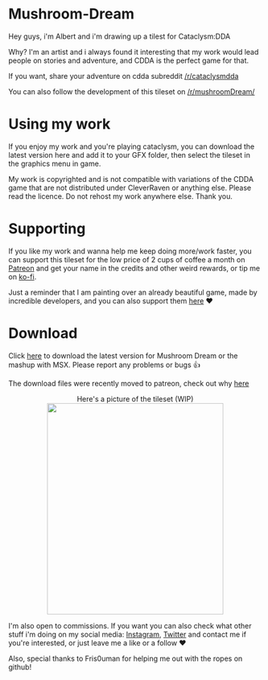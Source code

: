 # Mushroom-Dream

Hey guys, i'm Albert and i'm drawing up a tilest for Cataclysm:DDA

Why? I'm an artist and i always found it interesting that my work would lead people on stories and adventure, and CDDA is the perfect game for that. 

If you want, share your adventure on cdda subreddit [/r/cataclysmdda](https://www.reddit.com/r/cataclysmdda/)

You can also follow the development of this tileset on [/r/mushroomDream/](https://www.reddit.com/r/mushroomDream/)

# Using my work
If you enjoy my work and you're playing cataclysm, you can download the latest version here and add it to your GFX folder, then select the tileset in the graphics menu in game.

My work is copyrighted and is not compatible with variations of the CDDA game that are not distributed under CleverRaven or anything else. Please read the licence. Do not rehost my work anywhere else. Thank you. 

# Supporting
If you like my work and wanna help me keep doing more/work faster, you can support this tileset for the low price of 2 cups of coffee a month on [Patreon](https://www.patreon.com/AlbertTheTerrible) and get your name in the credits and other weird rewards, or tip me on [ko-fi](https://ko-fi.com/alberttheterrible).

Just a reminder that I am painting over an already beautiful game, made by incredible developers, and you can also support them [here](https://cataclysmdda.org/donations/) ❤

# Download

Click [here](https://www.patreon.com/AlbertTheTerrible) to download the latest version for Mushroom Dream or the mashup with MSX.
Please report any problems or bugs  👍

The download files were recently moved to patreon, check out why [here](https://github.com/AlbertTheTerrible/Mushroom-Dream/discussions/17)



<p align="center">
Here's a picture of the tileset (WIP)<br>
  
<img src=https://user-images.githubusercontent.com/80914993/148632577-a8b99ed9-6321-45e6-b800-55f2a67834a3.PNG style="width:25em;height:30em;">

</p>


I'm also open to commissions. If you want you can also check what other stuff i'm doing on my social media: [Instagram](https://www.instagram.com/albert.the.terrible), [Twitter](https://twitter.com/terrible_albert) and contact me if you're interested, or just leave me a like or a follow ❤


Also, special thanks to Fris0uman for helping me out with the ropes on github!
